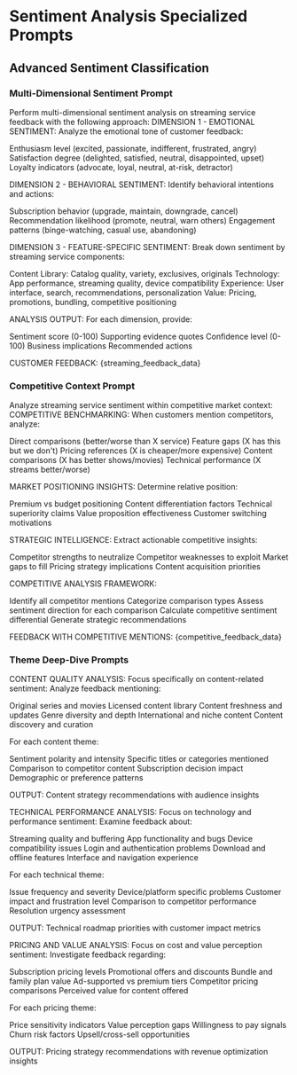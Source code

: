 # Sentiment Analysis Specialized Prompts

## Advanced Sentiment Classification

### Multi-Dimensional Sentiment Prompt

Perform multi-dimensional sentiment analysis on streaming service feedback with the following approach:
DIMENSION 1 - EMOTIONAL SENTIMENT:
Analyze the emotional tone of customer feedback:

Enthusiasm level (excited, passionate, indifferent, frustrated, angry)
Satisfaction degree (delighted, satisfied, neutral, disappointed, upset)
Loyalty indicators (advocate, loyal, neutral, at-risk, detractor)

DIMENSION 2 - BEHAVIORAL SENTIMENT:
Identify behavioral intentions and actions:

Subscription behavior (upgrade, maintain, downgrade, cancel)
Recommendation likelihood (promote, neutral, warn others)
Engagement patterns (binge-watching, casual use, abandoning)

DIMENSION 3 - FEATURE-SPECIFIC SENTIMENT:
Break down sentiment by streaming service components:

Content Library: Catalog quality, variety, exclusives, originals
Technology: App performance, streaming quality, device compatibility
Experience: User interface, search, recommendations, personalization
Value: Pricing, promotions, bundling, competitive positioning

ANALYSIS OUTPUT:
For each dimension, provide:

Sentiment score (0-100)
Supporting evidence quotes
Confidence level (0-100)
Business implications
Recommended actions

CUSTOMER FEEDBACK: {streaming_feedback_data}

### Competitive Context Prompt
Analyze streaming service sentiment within competitive market context:
COMPETITIVE BENCHMARKING:
When customers mention competitors, analyze:

Direct comparisons (better/worse than X service)
Feature gaps (X has this but we don't)
Pricing references (X is cheaper/more expensive)
Content comparisons (X has better shows/movies)
Technical performance (X streams better/worse)

MARKET POSITIONING INSIGHTS:
Determine relative position:

Premium vs budget positioning
Content differentiation factors
Technical superiority claims
Value proposition effectiveness
Customer switching motivations

STRATEGIC INTELLIGENCE:
Extract actionable competitive insights:

Competitor strengths to neutralize
Competitor weaknesses to exploit
Market gaps to fill
Pricing strategy implications
Content acquisition priorities

COMPETITIVE ANALYSIS FRAMEWORK:

Identify all competitor mentions
Categorize comparison types
Assess sentiment direction for each comparison
Calculate competitive sentiment differential
Generate strategic recommendations

FEEDBACK WITH COMPETITIVE MENTIONS: {competitive_feedback_data}

### Theme Deep-Dive Prompts
CONTENT QUALITY ANALYSIS:
Focus specifically on content-related sentiment:
Analyze feedback mentioning:

Original series and movies
Licensed content library
Content freshness and updates
Genre diversity and depth
International and niche content
Content discovery and curation

For each content theme:

Sentiment polarity and intensity
Specific titles or categories mentioned
Comparison to competitor content
Subscription decision impact
Demographic or preference patterns

OUTPUT: Content strategy recommendations with audience insights

TECHNICAL PERFORMANCE ANALYSIS:
Focus on technology and performance sentiment:
Examine feedback about:

Streaming quality and buffering
App functionality and bugs
Device compatibility issues
Login and authentication problems
Download and offline features
Interface and navigation experience

For each technical theme:

Issue frequency and severity
Device/platform specific problems
Customer impact and frustration level
Comparison to competitor performance
Resolution urgency assessment

OUTPUT: Technical roadmap priorities with customer impact metrics

PRICING AND VALUE ANALYSIS:
Focus on cost and value perception sentiment:
Investigate feedback regarding:

Subscription pricing levels
Promotional offers and discounts
Bundle and family plan value
Ad-supported vs premium tiers
Competitor pricing comparisons
Perceived value for content offered

For each pricing theme:

Price sensitivity indicators
Value perception gaps
Willingness to pay signals
Churn risk factors
Upsell/cross-sell opportunities

OUTPUT: Pricing strategy recommendations with revenue optimization insights
